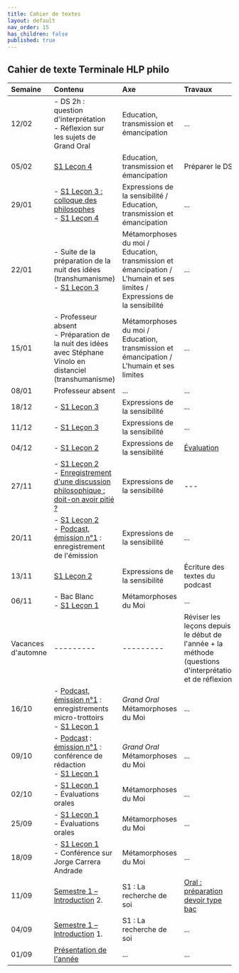 ```yaml
---
title: Cahier de textes
layout: default
nav_order: 15
has_children: false
published: true
---
```

## Cahier de texte Terminale HLP philo 


| Semaine     | Contenu     |  Axe | Travaux |
| :------------------- | :-------------- | :-------- | :-------- |
| 12/02   | - DS 2h : question d'interprétation <br> - Réflexion sur les sujets de Grand Oral | Education, transmission et émancipation      | ...     |
| 05/02   | [S1 Leçon 4](../S1L4/S1L4-0-0.html) | Education, transmission et émancipation      | Préparer le DS     |
| 29/01   |   - [S1 Leçon 3 : colloque des philosophes](../S1L3/S1L3-0-0.html) <br> - [S1 Leçon 4](../S1L4/S1L4-0-0.html) | Expressions de la sensibilité / Education, transmission et émancipation      | ...     |
| 22/01   |  - Suite de la préparation de la nuit des idées (transhumanisme) <br> - [S1 Leçon 3](../S1L3/S1L3-0-0.html) | Métamorphoses du moi / Education, transmission et émancipation / L'humain et ses limites / Expressions de la sensibilité      | ...     |
| 15/01   | - Professeur absent <br> - Préparation de la nuit des idées avec Stéphane Vinolo en distanciel (transhumanisme)  | Métamorphoses du moi / Education, transmission et émancipation / L'humain et ses limites     | ...     |
| 08/01   | Professeur absent  | ...     | ...     |
|  18/12  | - [S1 Leçon 3](../S1L3/S1L3-0-0.html) | Expressions de la sensibilité | ... |
|  11/12  | - [S1 Leçon 3](../S1L3/S1L3-0-0.html) | Expressions de la sensibilité | ... |
|  04/12  | - [S1 Leçon 2](../S1L2/S1L2-0-0.html)  | Expressions de la sensibilité | [Évaluation](../S1L2/S1L2-3.html#activité-évaluée) |
|  27/11  | - [S1 Leçon 2](../S1L2/S1L2-0-0.html) <br> - [Enregistrement d'une discussion philosophique : doit-on avoir pitié ?](../S1L3/S1L3-0-2.html) | Expressions de la sensibilité | --- |
|  20/11  | - [S1 Leçon 2](../S1L2/S1L2-0-0.html) <br> - [Podcast, émission n°1](../podcast/pod1.html) : enregistrement de l'émission | Expressions de la sensibilité | ... |
|  13/11  |  [S1 Leçon 2](../S1L2/S1L2-0-0.html) | Expressions de la sensibilité | Écriture des textes du podcast |
|  06/11  |  - Bac Blanc <br> - [S1 Leçon 1](../S1L1/S1L1-0-0.html)  | Métamorphoses du Moi | ... |
| Vacances d'automne | ---------  | ---------  | Réviser les leçons depuis le début de l'année + la méthode (questions d'interprétation et de réflexion)     |
| 16/10   | - [Podcast, émission n°1](../podcast/pod1.html) : enregistrements micro-trottoirs <br> - [S1 Leçon 1](../S1L1/S1L1-0-0.html)  | *Grand Oral* <br> Métamorphoses du Moi      | ...     |
| 09/10   | - [Podcast](../podcast/pod0.html) : [émission n°1](../podcast/pod1.html) : conférence de rédaction <br> - [S1 Leçon 1](../S1L1/S1L1-0-0.html)      | *Grand Oral* <br> Métamorphoses du Moi      | ...     |
| 02/10   | - [S1 Leçon 1](../S1L1/S1L1-0-0.html)   <br> - Évaluations orales     | Métamorphoses du Moi     | ...     |
| 25/09   | - [S1 Leçon 1](../S1L1/S1L1-0-0.html)  <br> - Évaluations orales  | Métamorphoses du Moi     | ...     |
| 18/09   | - [S1 Leçon 1](../S1L1/S1L1-0-0.html)  <br> - Conférence sur Jorge Carrera Andrade    | Métamorphoses du Moi     | ...     |
| 11/09   | [Semestre 1 – Introduction](../S1L0/S1L0.html) 2.    | S1 : La recherche de soi     | [Oral : préparation <br> devoir type bac](../S1L0/S1L0-3.html)     |
| 04/09   | [Semestre 1 – Introduction](../S1L0/S1L0.html) 1.    | S1 : La recherche de soi     | ...     |
| 01/09  | [Présentation de l'année](../0_pre/presentation.html) | ...     | ...     |











